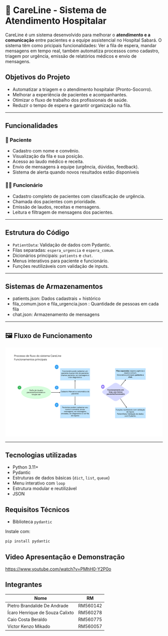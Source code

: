 # 🏥 CareLine - Sistema de Atendimento Hospitalar

CareLine é um sistema desenvolvido para melhorar o **atendimento e a comunicação** entre pacientes e a equipe assistencial no Hospital Sabará. O sistema têm como pricipais funcionalidades: Ver a fila de espera, mandar mensagens em tempo real, também automatiza processos como cadastro, triagem por urgência, emissão de relatórios médicos e envio de mensagens.

## Objetivos do Projeto

- Automatizar a triagem e o atendimento hospitalar (Pronto-Socorro).
- Melhorar a experiência de pacientes e acompanhantes.
- Otimizar o fluxo de trabalho dos profissionais de saúde.
- Reduzir o tempo de espera e garantir organização na fila.

---

## Funcionalidades

### 👤 Paciente
- Cadastro com nome e convênio.
- Visualização da fila e sua posição.
- Acesso ao laudo médico e receita.
- Envio de mensagens à equipe (urgência, dúvidas, feedback).
- Sistema de alerta quando novos resultados estão disponíveis

### 👨‍⚕️ Funcionário
- Cadastro completo de pacientes com classificação de urgência.
- Chamada dos pacientes com prioridade.
- Emissão de laudos, receitas e mensagens.
- Leitura e filtragem de mensagens dos pacientes.

---

##  Estrutura do Código

- `PatientData`: Validação de dados com Pydantic.
- Filas separadas: `espera_urgencia` e `espera_comum`.
- Dicionários principais: `patients` e `chat`.
- Menus interativos para paciente e funcionário.
- Funções reutilizáveis com validação de inputs.

---

## Sistemas de Armazenamentos

- patients.json: Dados cadastrais + histórico
- fila_comum.json e fila_urgencia.json : Quantidade de pessoas em cada fila
- chat.json: Armazenamento de mensagens

---

## 🖼️ Fluxo de Funcionamento

![Fluxograma do sistema](fluxograma-careline.png)

---
## Tecnologias utilizadas

- Python 3.11+
- Pydantic
- Estruturas de dados básicas (`dict`, `list`, `queue`)
- Menu interativo com `loop`
- Estrutura modular e reutilizável
- JSON

## Requisitos Técnicos
- Biblioteca `pydantic`

Instale com:
```bash
pip install pydantic
```
## Video Apresentação e Demonstração
https://www.youtube.com/watch?v=PMhH0-Y2P0o

## Integrantes

| Nome                            | RM       |
|---------------------------------|----------|
| Pietro Brandalide De Andrade    | RM560142 |
| Ícaro Henrique de Souza Calixto | RM560278 |
| Caio Costa Beraldo              | RM560775 |
| Victor Kenzo Mikado             | RM560057 |

